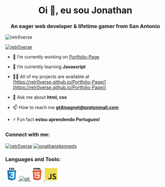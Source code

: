 <h1 align="center">Oi 👋, eu sou Jonathan</h1>
<h3 align="center">An eager web developer & lifetime gamer from San Antonio</h3>

<p align="left"> <img src="https://komarev.com/ghpvc/?username=retr0verse&label=Profile%20views&color=09dcb9&style=plastic" alt="retr0verse" /> </p>

<p align="left"> <a href="https://github.com/ryo-ma/github-profile-trophy"><img src="https://github-profile-trophy.vercel.app/?username=retr0verse" alt="retr0verse" /></a> </p>

- 🔭 I’m currently working on [Portfolio-Page](https://github.com/Retr0verse/Portfolio-Page.git)

- 🌱 I’m currently learning **Javascript**

- 👨‍💻 All of my projects are available at [https://retr0verse.github.io/Portfolio-Page/](https://retr0verse.github.io/Portfolio-Page/)

- 💬 Ask me about **html, css**

- 📫 How to reach me **gt4magnet@protonmail.com**

- ⚡ Fun fact **estou aprendendo Portugues!**

<h3 align="left">Connect with me:</h3>
<p align="left">
<a href="https://codepen.io/retr0verse" target="blank"><img align="center" src="https://raw.githubusercontent.com/rahuldkjain/github-profile-readme-generator/master/src/images/icons/Social/codepen.svg" alt="retr0verse" height="30" width="40" /></a>
<a href="https://linkedin.com/in/jonathanxkennedy" target="blank"><img align="center" src="https://raw.githubusercontent.com/rahuldkjain/github-profile-readme-generator/master/src/images/icons/Social/linked-in-alt.svg" alt="jonathanxkennedy" height="30" width="40" /></a>
</p>

<h3 align="left">Languages and Tools:</h3>
<p align="left"> <a href="https://www.w3schools.com/css/" target="_blank" rel="noreferrer"> <img src="https://raw.githubusercontent.com/devicons/devicon/master/icons/css3/css3-original-wordmark.svg" alt="css3" width="40" height="40"/> </a> <a href="https://git-scm.com/" target="_blank" rel="noreferrer"> <img src="https://www.vectorlogo.zone/logos/git-scm/git-scm-icon.svg" alt="git" width="40" height="40"/> </a> <a href="https://www.w3.org/html/" target="_blank" rel="noreferrer"> <img src="https://raw.githubusercontent.com/devicons/devicon/master/icons/html5/html5-original-wordmark.svg" alt="html5" width="40" height="40"/> </a> <a href="https://developer.mozilla.org/en-US/docs/Web/JavaScript" target="_blank" rel="noreferrer"> <img src="https://raw.githubusercontent.com/devicons/devicon/master/icons/javascript/javascript-original.svg" alt="javascript" width="40" height="40"/> </a> </p>

